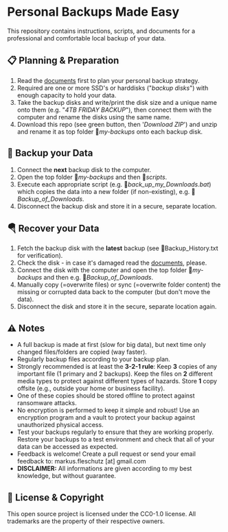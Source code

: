 Personal Backups Made Easy
==========================

This repository contains instructions, scripts, and documents for a professional and comfortable local backup of your data.

📋 Planning & Preparation
--------------------------
1. Read the [documents](docs/) first to plan your personal backup strategy.
2. Required are one or more SSD's or harddisks ("*backup disks*") with enough capacity to hold your data.
3. Take the backup disks and write/print the disk size and a unique name onto them (e.g. "*4TB FRIDAY BACKUP*"), then connect them with the computer and rename the disks using the same name.
4. Download this repo (see green button, then '*Download ZIP*') and unzip and rename it as top folder 📁*my-backups* onto each backup disk.

💾 Backup your Data
--------------------
1. Connect the **next** backup disk to the computer.
2. Open the top folder 📁*my-backups* and then 📁*scripts*.
3. Execute each appropriate script (e.g. 📄*back_up_my_Downloads.bat*) which copies the data into a new folder (if non-existing), e.g. 📁*Backup_of_Downloads*.
4. Disconnect the backup disk and store it in a secure, separate location.

🪂 Recover your Data
---------------------
1. Fetch the backup disk with the **latest** backup (see 📄Backup_History.txt for verification).
2. Check the disk - in case it's damaged read the [documents](docs/), please.
3. Connect the disk with the computer and open the top folder 📁*my-backups* and then e.g. 📁*Backup_of_Downloads*.
4. Manually copy (=overwrite files) or sync (=overwrite folder content) the missing or corrupted data back to the computer (but don't move the data).
5. Disconnect the disk and store it in the secure, separate location again.

⚠️ Notes
---------
* A full backup is made at first (slow for big data), but next time only changed files/folders are copied (way faster).
* Regularly backup files according to your backup plan.
* Strongly recommended is at least the **3-2-1 rule**: Keep **3** copies of any important file (1 primary and 2 backups). Keep the files on **2** different media types to protect against different types of hazards. Store **1** copy offsite (e.g., outside your home or business facility).
* One of these copies should be stored offline to protect against ransomware attacks.
* No encryption is performed to keep it simple and robust! Use an encryption program and a vault to protect your backup against unauthorized physical access.
* Test your backups regularly to ensure that they are working properly. Restore your backups to a test environment and check that all of your data can be accessed as expected.
* Feedback is welcome! Create a pull request or send your email feedback to: markus.fleschutz [at] gmail.com
* **DISCLAIMER:** All informations are given according to my best knowledge, but without guarantee.

🤝 License & Copyright
-----------------------
This open source project is licensed under the CC0-1.0 license. All trademarks are the property of their respective owners.
